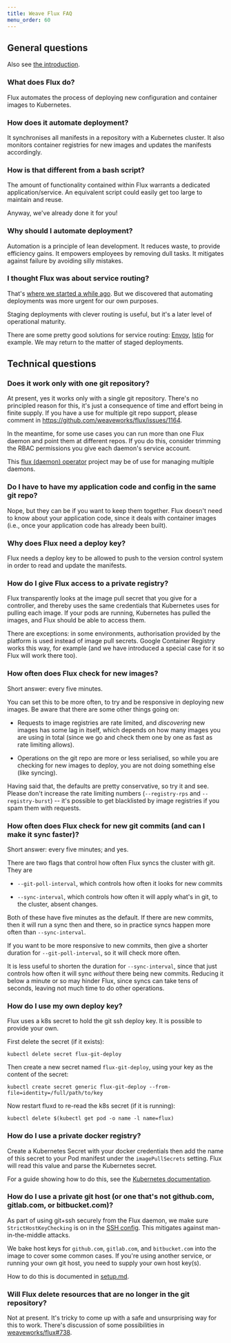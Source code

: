 ```yaml
---
title: Weave Flux FAQ
menu_order: 60
---
```


## General questions

Also see [the introduction](/site/introduction.md).

### What does Flux do?

Flux automates the process of deploying new configuration and
container images to Kubernetes.

### How does it automate deployment?

It synchronises all manifests in a repository with a Kubernetes cluster.
It also monitors container registries for new images and updates the
manifests accordingly.

### How is that different from a bash script?

The amount of functionality contained within Flux warrants a dedicated
application/service. An equivalent script could easily get too large
to maintain and reuse.

Anyway, we've already done it for you!

### Why should I automate deployment?

Automation is a principle of lean development. It reduces waste, to
provide efficiency gains. It empowers employees by removing dull
tasks. It mitigates against failure by avoiding silly mistakes.

### I thought Flux was about service routing?

That's [where we started a while
ago](https://www.weave.works/blog/flux-service-routing/). But we
discovered that automating deployments was more urgent for our own
purposes.

Staging deployments with clever routing is useful, but it's a later
level of operational maturity.

There are some pretty good solutions for service routing:
[Envoy](https://www.envoyproxy.io/), [Istio](https://istio.io) for
example. We may return to the matter of staged deployments.

## Technical questions

### Does it work only with one git repository?

At present, yes it works only with a single git repository. There's no
principled reason for this, it's just a consequence of time and effort
being in finite supply. If you have a use for multiple git repo
support, please comment in
https://github.com/weaveworks/flux/issues/1164.

In the meantime, for some use cases you can run more than one Flux
daemon and point them at different repos. If you do this, consider
trimming the RBAC permissions you give each daemon's service account.

This
[flux (daemon) operator](https://github.com/justinbarrick/flux-operator)
project may be of use for managing multiple daemons.

### Do I have to have my application code and config in the same git repo?

Nope, but they can be if you want to keep them together. Flux doesn't
need to know about your application code, since it deals with
container images (i.e., once your application code has already been
built).

### Why does Flux need a deploy key?

Flux needs a deploy key to be allowed to push to the version control
system in order to read and update the manifests.

### How do I give Flux access to a private registry?

Flux transparently looks at the image pull secret that you give for a
controller, and thereby uses the same credentials that Kubernetes uses
for pulling each image. If your pods are running, Kubernetes has
pulled the images, and Flux should be able to access them.

There are exceptions: in some environments, authorisation provided by
the platform is used instead of image pull secrets. Google Container
Registry works this way, for example (and we have introduced a special
case for it so Flux will work there too).

### How often does Flux check for new images?

Short answer: every five minutes.

You can set this to be more often, to try and be responsive in
deploying new images. Be aware that there are some other things going
on:

 * Requests to image registries are rate limited, and _discovering_
   new images has some lag in itself, which depends on how many images
   you are using in total (since we go and check them one by one as
   fast as rate limiting allows).

 * Operations on the git repo are more or less
   serialised, so while you are checking for new images to deploy, you
   are not doing something else (like syncing).

Having said that, the defaults are pretty conservative, so try it and
see. Please don't increase the rate limiting numbers (`--registry-rps`
and `--registry-burst`) -- it's possible to get blacklisted by image
registries if you spam them with requests.

### How often does Flux check for new git commits (and can I make it sync faster)?

Short answer: every five minutes; and yes.

There are two flags that control how often Flux syncs the cluster with
git. They are

 * `--git-poll-interval`, which controls how often it looks for new
   commits

 * `--sync-interval`, which controls how often it will apply what's in
   git, to the cluster, absent changes.

Both of these have five minutes as the default. If there are new
commits, then it will run a sync then and there, so in practice syncs
happen more often than `--sync-interval`.

If you want to be more responsive to new commits, then give a shorter
duration for `--git-poll-interval`, so it will check more often.

It is less useful to shorten the duration for `--sync-interval`, since
that just controls how often it will sync _without_ there being new
commits. Reducing it below a minute or so may hinder Flux, since syncs
can take tens of seconds, leaving not much time to do other
operations.

### How do I use my own deploy key?

Flux uses a k8s secret to hold the git ssh deploy key. It is possible to
provide your own.

First delete the secret (if it exists):

`kubectl delete secret flux-git-deploy`

Then create a new secret named `flux-git-deploy`, using your key as the content of the secret:

`kubectl create secret generic flux-git-deploy --from-file=identity=/full/path/to/key`

Now restart fluxd to re-read the k8s secret (if it is running):

`kubectl delete $(kubectl get pod -o name -l name=flux)`

### How do I use a private docker registry?

Create a Kubernetes Secret with your docker credentials then add the
name of this secret to your Pod manifest under the `imagePullSecrets`
setting. Flux will read this value and parse the Kubernetes secret.

For a guide showing how to do this, see the
[Kubernetes documentation](https://kubernetes.io/docs/tasks/configure-pod-container/pull-image-private-registry/).

### How do I use a private git host (or one that's not github.com, gitlab.com, or bitbucket.com)?

As part of using git+ssh securely from the Flux daemon, we make sure
`StrictHostKeyChecking` is on in the
[SSH config](http://man7.org/linux/man-pages/man5/ssh_config.5.html). This
mitigates against man-in-the-middle attacks.

We bake host keys for `github.com`, `gitlab.com`, and `bitbucket.com`
into the image to cover some common cases. If you're using another
service, or running your own git host, you need to supply your own
host key(s).

How to do this is documented in
[setup.md](/site/standalone/setup.md#using-a-private-git-host).

### Will Flux delete resources that are no longer in the git repository?

Not at present. It's tricky to come up with a safe and unsurprising
way for this to work. There's discussion of some possibilities in
[weaveworks/flux#738](https://github.com/weaveworks/flux/issues/738).
